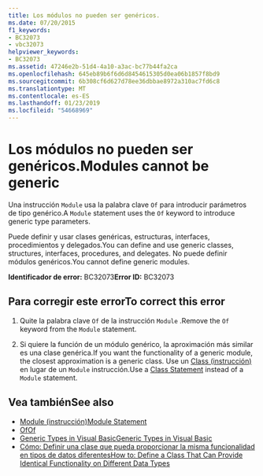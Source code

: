 ```yaml
---
title: Los módulos no pueden ser genéricos.
ms.date: 07/20/2015
f1_keywords:
- BC32073
- vbc32073
helpviewer_keywords:
- BC32073
ms.assetid: 47246e2b-51d4-4a10-a3ac-bc77b44fa2ca
ms.openlocfilehash: 645eb89b6f6d6d8454615305d0ea06b1857f8bd9
ms.sourcegitcommit: 6b308cf6d627d78ee36dbbae8972a310ac7fd6c8
ms.translationtype: MT
ms.contentlocale: es-ES
ms.lasthandoff: 01/23/2019
ms.locfileid: "54668969"
---
```

# <a name="modules-cannot-be-generic"></a><span data-ttu-id="5f69e-102">Los módulos no pueden ser genéricos.</span><span class="sxs-lookup"><span data-stu-id="5f69e-102">Modules cannot be generic</span></span>
<span data-ttu-id="5f69e-103">Una instrucción `Module` usa la palabra clave `Of` para introducir parámetros de tipo genérico.</span><span class="sxs-lookup"><span data-stu-id="5f69e-103">A `Module` statement uses the `Of` keyword to introduce generic type parameters.</span></span>  
  
 <span data-ttu-id="5f69e-104">Puede definir y usar clases genéricas, estructuras, interfaces, procedimientos y delegados.</span><span class="sxs-lookup"><span data-stu-id="5f69e-104">You can define and use generic classes, structures, interfaces, procedures, and delegates.</span></span> <span data-ttu-id="5f69e-105">No puede definir módulos genéricos.</span><span class="sxs-lookup"><span data-stu-id="5f69e-105">You cannot define generic modules.</span></span>  
  
 <span data-ttu-id="5f69e-106">**Identificador de error:** BC32073</span><span class="sxs-lookup"><span data-stu-id="5f69e-106">**Error ID:** BC32073</span></span>  
  
## <a name="to-correct-this-error"></a><span data-ttu-id="5f69e-107">Para corregir este error</span><span class="sxs-lookup"><span data-stu-id="5f69e-107">To correct this error</span></span>  
  
1.  <span data-ttu-id="5f69e-108">Quite la palabra clave `Of` de la instrucción `Module` .</span><span class="sxs-lookup"><span data-stu-id="5f69e-108">Remove the `Of` keyword from the `Module` statement.</span></span>  
  
2.  <span data-ttu-id="5f69e-109">Si quiere la función de un módulo genérico, la aproximación más similar es una clase genérica.</span><span class="sxs-lookup"><span data-stu-id="5f69e-109">If you want the functionality of a generic module, the closest approximation is a generic class.</span></span> <span data-ttu-id="5f69e-110">Use un [Class (instrucción)](../../visual-basic/language-reference/statements/class-statement.md) en lugar de un `Module` instrucción.</span><span class="sxs-lookup"><span data-stu-id="5f69e-110">Use a [Class Statement](../../visual-basic/language-reference/statements/class-statement.md) instead of a `Module` statement.</span></span>  
  
## <a name="see-also"></a><span data-ttu-id="5f69e-111">Vea también</span><span class="sxs-lookup"><span data-stu-id="5f69e-111">See also</span></span>
- [<span data-ttu-id="5f69e-112">Module (instrucción)</span><span class="sxs-lookup"><span data-stu-id="5f69e-112">Module Statement</span></span>](../../visual-basic/language-reference/statements/module-statement.md)
- [<span data-ttu-id="5f69e-113">Of</span><span class="sxs-lookup"><span data-stu-id="5f69e-113">Of</span></span>](../../visual-basic/language-reference/statements/of-clause.md)
- [<span data-ttu-id="5f69e-114">Generic Types in Visual Basic</span><span class="sxs-lookup"><span data-stu-id="5f69e-114">Generic Types in Visual Basic</span></span>](../../visual-basic/programming-guide/language-features/data-types/generic-types.md)
- [<span data-ttu-id="5f69e-115">Cómo: Definir una clase que pueda proporcionar la misma funcionalidad en tipos de datos diferentes</span><span class="sxs-lookup"><span data-stu-id="5f69e-115">How to: Define a Class That Can Provide Identical Functionality on Different Data Types</span></span>](../../visual-basic/programming-guide/language-features/data-types/how-to-define-a-class-that-can-provide-identical-functionality.md)
